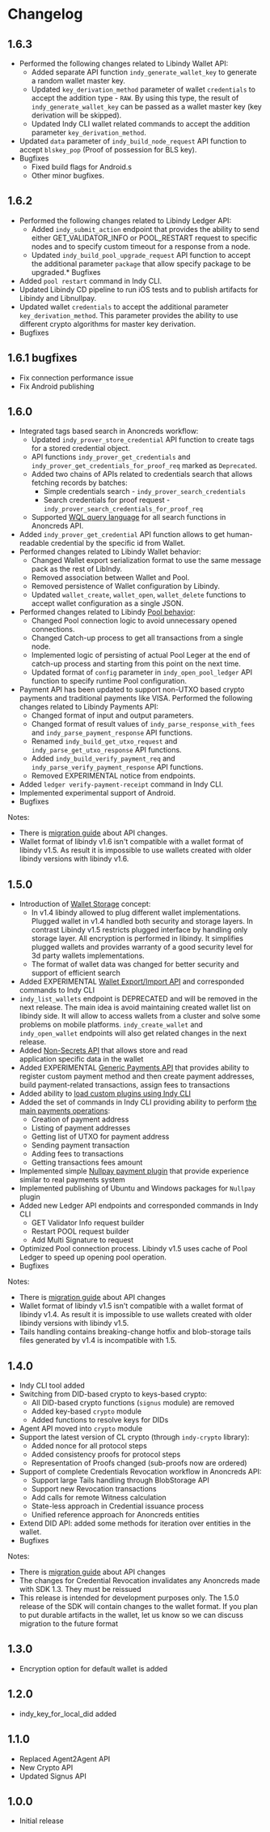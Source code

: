 # Changelog

## 1.6.3
* Performed the following changes related to Libindy Wallet API:
    * Added separate API function `indy_generate_wallet_key` to generate a random wallet master key.
    * Updated `key_derivation_method` parameter of wallet `credentials` to accept the addition type - `RAW`. 
      By using this type, the result of `indy_generate_wallet_key` can be passed as a wallet master key (key derivation will be skipped).
    * Updated Indy CLI wallet related commands to accept the addition parameter `key_derivation_method`.
* Updated `data` parameter of `indy_build_node_request` API function to accept `blskey_pop` (Proof of possession for BLS key).
* Bugfixes
    * Fixed build flags for Android.s
    * Other minor bugfixes.

## 1.6.2
* Performed the following changes related to Libindy Ledger API:
    * Added `indy_submit_action` endpoint that provides the ability to send either GET_VALIDATOR_INFO or 
      POOL_RESTART request to specific nodes and to specify custom timeout for a response from a node.
    * Updated `indy_build_pool_upgrade_request` API function to accept the additional parameter `package` that allow specify package to be upgraded.* Bugfixes
* Added `pool restart` command in Indy CLI.
* Updated Libindy CD pipeline to run iOS tests and to publish artifacts for Libindy and Libnullpay.
* Updated wallet `credentials` to accept the additional parameter `key_derivation_method`.
  This parameter provides the ability to use different crypto algorithms for master key derivation.
* Bugfixes
 
## 1.6.1 bugfixes
* Fix connection performance issue
* Fix Android publishing
  
## 1.6.0
* Integrated tags based search in Anoncreds workflow:
    * Updated `indy_prover_store_credential` API function to create tags for a stored credential object.
    * API functions `indy_prover_get_credentials` and `indy_prover_get_credentials_for_proof_req` marked as `Deprecated`.
    * Added two chains of APIs related to credentials search that allows fetching records by batches:
        * Simple credentials search - `indy_prover_search_credentials`
        * Search credentials for proof request - `indy_prover_search_credentials_for_proof_req`
    * Supported [WQL query language](https://github.com/hyperledger/indy-sdk/tree/master/doc/design/011-wallet-query-language) for all search functions in Anoncreds API.
* Added `indy_prover_get_credential` API function allows to get human-readable credential by the specific id from Wallet.
* Performed changes related to Libindy Wallet behavior:
    * Changed Wallet export serialization format to use the same message pack as the rest of LibIndy.
    * Removed association between Wallet and Pool.
    * Removed persistence of Wallet configuration by Libindy.
    * Updated `wallet_create`, `wallet_open`, `wallet_delete` functions to accept wallet configuration as a single JSON.
* Performed changes related to Libindy [Pool behavior](https://github.com/hyperledger/indy-sdk/tree/master/doc/design/009-efficient-connections):
    * Changed Pool connection logic to avoid unnecessary opened connections.
    * Changed Catch-up process to get all transactions from a single node.
    * Implemented logic of persisting of actual Pool Leger at the end of catch-up process and starting from this point on the next time.
    * Updated format of `config` parameter in `indy_open_pool_ledger` API function to specify runtime Pool configuration.
* Payment API has been updated to support non-UTXO based crypto payments and traditional payments like VISA.
Performed the following changes related to Libindy Payments API:
    * Changed format of input and output parameters.
    * Changed format of result values of `indy_parse_response_with_fees` and `indy_parse_payment_response` API functions.
    * Renamed `indy_build_get_utxo_request` and `indy_parse_get_utxo_response` API functions.
    * Added `indy_build_verify_payment_req` and `indy_parse_verify_payment_response` API functions.
    * Removed EXPERIMENTAL notice from endpoints.
* Added `ledger verify-payment-receipt` command in Indy CLI.
* Implemented experimental support of Android.
* Bugfixes       

Notes:

* There is [migration guide](doc/migration-guide-1.5.0-1.6.0.md) about API changes.
* Wallet format of libindy v1.6 isn't compatible with a wallet format of libindy v1.5. As result it is impossible to use wallets
  created with older libindy versions with libindy v1.6.
  
## 1.5.0

* Introduction of [Wallet Storage](https://github.com/hyperledger/indy-sdk/tree/master/doc/design/003-wallet-storage) concept:
  * In v1.4 libindy allowed to plug different wallet implementations. Plugged wallet in v1.4 handled both security
    and storage layers. In contrast Libindy v1.5 restricts plugged interface by handling only storage layer.
    All encryption is performed in libindy. It simplifies plugged wallets and provides warranty of a good security level
    for 3d party wallets implementations.
  * The format of wallet data was changed for better security and support of efficient search
* Added EXPERIMENTAL [Wallet Export/Import API](https://github.com/hyperledger/indy-sdk/tree/master/doc/design/009-wallet-export-import) and
  corresponded commands to Indy CLI
* ```indy_list_wallets``` endpoint is DEPRECATED and will be removed in the next release. The main idea is avoid
  maintaining created wallet list on libindy side. It will allow to access wallets from a cluster and solve
  some problems on mobile platforms. ```indy_create_wallet``` and ```indy_open_wallet``` endpoints will
  also get related changes in the next release.
* Added [Non-Secrets API](https://github.com/hyperledger/indy-sdk/tree/master/doc/design/003-wallet-storage#non-secrets-api) that allows store and read  
  application specific data in the wallet
* Added EXPERIMENTAL [Generic Payments API](https://github.com/hyperledger/indy-sdk/tree/master/doc/design/004-payment-interface#payment-method-api) that provides
  ability to register custom payment method
  and then create payment addresses, build payment-related transactions, assign fees to transactions
* Added ability to [load custom plugins using Indy CLI](https://github.com/hyperledger/indy-sdk/tree/master/doc/design/006-cli-plugins)
* Added the set of commands in Indy CLI providing ability to perform
  [the main payments operations](https://github.com/hyperledger/indy-sdk/tree/master/doc/design/007-cli-payments):
  * Creation of payment address
  * Listing of payment addresses
  * Getting list of UTXO for payment address
  * Sending payment transaction
  * Adding fees to transactions
  * Getting transactions fees amount
* Implemented simple [Nullpay payment plugin](https://github.com/hyperledger/indy-sdk/tree/master/libnullpay) that provide experience
  similar to real payments system
* Implemented publishing of Ubuntu and Windows packages for `Nullpay` plugin
* Added new Ledger API endpoints and corresponded commands in Indy CLI
  * GET Validator Info request builder
  * Restart POOL request builder
  * Add Multi Signature to request
* Optimized Pool connection process. Libindy v1.5 uses cache of Pool Ledger to speed up opening pool operation.
* Bugfixes

Notes:

* There is [migration guide](doc/migration-guide-1.4.0-1.5.0.md) about API changes
* Wallet format of libindy v1.5 isn't compatible with a wallet format of libindy v1.4. As result it is impossible to use wallets
  created with older libindy versions with libindy v1.5.
* Tails handling contains breaking-change hotfix and blob-storage tails files generated by v1.4 is incompatible with 1.5.

## 1.4.0

* Indy CLI tool added
* Switching from DID-based crypto to keys-based crypto:
  * All DID-based crypto functions (`signus` module) are removed
  * Added key-based `crypto` module
  * Added functions to resolve keys for DIDs
* Agent API moved into `crypto` module
* Support the latest version of CL crypto (through `indy-crypto` library):
  * Added nonce for all protocol steps
  * Added consistency proofs for protocol steps
  * Representation of Proofs changed (sub-proofs now are ordered)
* Support of complete Credentials Revocation workflow in Anoncreds API:
  * Support large Tails handling through BlobStorage API
  * Support new Revocation transactions
  * Add calls for remote Witness calculation
  * State-less approach in Credential issuance process
  * Unified reference approach for Anoncreds entities
* Extend DID API: added some methods for iteration over entities in the wallet.
* Bugfixes

Notes:

* There is [migration guide](doc/migration-guide-1.3.0-1.4.0.md) about API changes
* The changes for Credential Revocation invalidates any Anoncreds made with SDK 1.3. They must be reissued
* This release is intended for development purposes only. The 1.5.0 release of the SDK will contain changes to the wallet format. If you plan to put durable artifacts in the wallet, let us know so we can discuss migration to the future format

## 1.3.0

* Encryption option for default wallet is added

## 1.2.0

* indy_key_for_local_did added

## 1.1.0

* Replaced Agent2Agent API
* New Crypto API
* Updated Signus API

## 1.0.0

* Initial release

